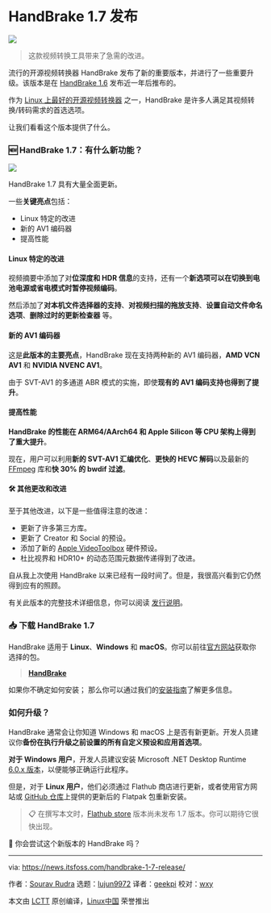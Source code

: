 [#]: subject: "HandBrake 1.7 Release: A Meaningful Update for This Year"
[#]: via: "https://news.itsfoss.com/handbrake-1-7-release/"
[#]: author: "Sourav Rudra https://news.itsfoss.com/author/sourav/"
[#]: collector: "lujun9972/lctt-scripts-1700446145"
[#]: translator: "geekpi"
[#]: reviewer: "wxy"
[#]: publisher: "wxy"
[#]: url: "https://linux.cn/article-16425-1.html"

HandBrake 1.7 发布
======

![][0]

> 这款视频转换工具带来了急需的改进。

流行的开源视频转换器 HandBrake 发布了新的重要版本，并进行了一些重要升级。该版本是在 [HandBrake 1.6][1] 发布近一年后推布的。

作为 [Linux 上最好的开源视频转换器][2] 之一，HandBrake 是许多人满足其视频转换/转码需求的首选选项。

让我们看看这个版本提供了什么。

### 🆕 HandBrake 1.7：有什么新功能？

![][3]

HandBrake 1.7 具有大量全面更新。

一些**关键亮点**包括：

   * Linux 特定的改进
   * 新的 AV1 编码器
   * 提高性能

#### Linux 特定的改进

视频摘要中添加了对**位深度和 HDR 信息**的支持，还有一个**新选项可以在切换到电池电源或省电模式时暂停视频编码**。

然后添加了**对本机文件选择器的支持**、**对视频扫描的拖放支持**、**设置自动文件命名选项**、**删除过时的更新检查器** 等。

#### 新的 AV1 编码器

这是**此版本的主要亮点**，HandBrake 现在支持两种新的 AV1 编码器，**AMD VCN AV1** 和 **NVIDIA NVENC AV1**。

由于 SVT-AV1 的多通道 ABR 模式的实施，即使**现有的 AV1 编码支持也得到了提升**。

#### 提高性能

**HandBrake 的性能在 **ARM64/AArch64** 和 **Apple Silicon** 等 CPU 架构上得到了重大提升**。

现在，用户可以利用**新的 SVT-AV1 汇编优化**、**更快的 HEVC 解码**以及最新的 [FFmpeg][4] 库和**快 30% 的 bwdif 过滤**。

#### 🛠️ 其他更改和改进

至于其他改进，以下是一些值得注意的改进：

   * 更新了许多第三方库。
   * 更新了 Creator 和 Social 的预设。
   * 添加了新的 [Apple VideoToolbox][5] 硬件预设。
   * 杜比视界和 HDR10+ 的动态范围元数据传递得到了改进。

自从我上次使用 HandBrake 以来已经有一段时间了。但是，我很高兴看到它仍然得到应有的照顾。

有关此版本的完整技术详细信息，你可以阅读 [发行说明][6]。

### 📥 下载 HandBrake 1.7

HandBrake 适用于 **Linux**、**Windows** 和 **macOS**。你可以前往[官方网站][7]获取你选择的包。

> **[HandBrake][7]**

如果你不确定如何安装； 那么你可以通过我们的[安装指南][8]了解更多信息。

### 如何升级？

HandBrake 通常会让你知道 Windows 和 macOS 上是否有新更新。开发人员建议你**备份在执行升级之前设置的所有自定义预设和应用首选项**。

**对于 Windows 用户**，开发人员建议安装 Microsoft .NET Desktop Runtime [6.0.x 版本][10]，以便能够正确运行此程序。

但是，对于 **Linux 用户**，他们必须通过 Flathub 商店进行更新，或者使用官方网站或 [GitHub 仓库][11]上提供的更新后的 Flatpak 包重新安装。

> 📋 在撰写本文时，[Flathub store][12] 版本尚未发布 1.7 版本。你可以期待它很快出现。

💬 你会尝试这个新版本的 HandBrake 吗？

--------------------------------------------------------------------------------

via: https://news.itsfoss.com/handbrake-1-7-release/

作者：[Sourav Rudra][a]
选题：[lujun9972][b]
译者：[geekpi](https://github.com/geekpi)
校对：[wxy](https://github.com/wxy)

本文由 [LCTT](https://github.com/LCTT/TranslateProject) 原创编译，[Linux中国](https://linux.cn/) 荣誉推出

[a]: https://news.itsfoss.com/author/sourav/
[b]: https://github.com/lujun9972
[1]: https://github.com/HandBrake/HandBrake/releases/tag/1.6.0
[2]: https://itsfoss.com/open-source-video-converters/
[3]: https://news.itsfoss.com/content/images/2023/11/HandBrake_1.7.png
[4]: https://ffmpeg.org/
[5]: https://developer.apple.com/documentation/videotoolbox
[6]: https://github.com/HandBrake/HandBrake/releases/tag/1.7.0
[7]: https://handbrake.fr/downloads.php
[8]: https://itsfoss.com/install-handbrake-ubuntu/
[9]: https://itsfoss.com/content/images/size/w256h256/2022/12/android-chrome-192x192.png
[10]: https://dotnet.microsoft.com/en-us/download/dotnet/6.0
[11]: https://github.com/HandBrake/HandBrake/releases
[12]: https://flathub.org/apps/fr.handbrake.ghb
[0]: https://img.linux.net.cn/data/attachment/album/202311/29/084457tjjbvbnev7idzvfi.jpg